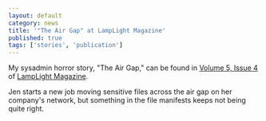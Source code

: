 ```yaml
---
layout: default
category: news
title: '"The Air Gap" at LampLight Magazine'
published: true
tags: ['stories', 'publication']
---
```


My sysadmin horror story, "The Air Gap," can be found in [Volume 5, Issue 4](http://lamplightmagazine.com/volume-v-issue-iv/)
of [LampLight Magazine](http://lamplightmagazine.com).

Jen starts a new job moving sensitive files across the air gap on her company's network, but something in the file
manifests keeps not being quite right.
